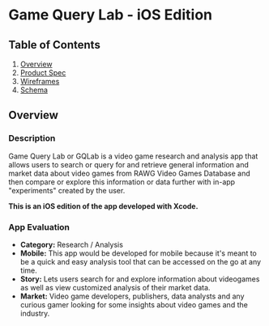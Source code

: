 # Game Query Lab - iOS Edition

## Table of Contents
1. [Overview](#Overview)
1. [Product Spec](#Product-Spec)
1. [Wireframes](#Wireframes)
2. [Schema](#Schema)

## Overview
### Description
Game Query Lab or GQLab is a video game research and analysis app that allows users to search or query for and retrieve general information and market data about video games from RAWG Video Games Database and then compare or explore this information or data further with in-app "experiments" created by the user.  

**This is an iOS edition of the app developed with Xcode.**

### App Evaluation
- **Category:** Research / Analysis
- **Mobile:** This app would be developed for mobile because it's meant to be a quick and easy analysis tool that can be accessed on the go at any time.
- **Story:** Lets users search for and explore information about videogames as well as view customized analysis of their market data.
- **Market:** Video game developers, publishers, data analysts and any curious gamer looking for some insights about video games and the industry.
